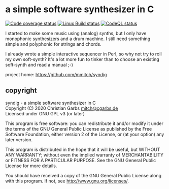a simple software synthesizer in C
==================================

[![Code coverage status](https://codecov.io/github/mmitch/syndig/coverage.svg?branch=master)](https://codecov.io/github/mmitch/syndig?branch=master)
[![Linux Build status](https://github.com/mmitch/syndig/workflows/Linux%20Build/badge.svg?branch=master)](https://github.com/mmitch/syndig/actions?query=workflow%3A%22Linux+Build%22)
[![CodeQL status](https://github.com/mmitch/syndig/workflows/CodeQL/badge.svg?branch=master)](https://github.com/mmitch/syndig/actions?query=workflow%3ACodeQL)

I started to make some music using (analog) synths, but I only have
monophonic synthesizers and a drum machine.  I still need something
simple and polyphonic for strings and chords.

I already wrote a simple interactive sequencer in Perl, so why not try
to roll my own soft-synth?  It's a lot more fun to tinker than to
choose an existing soft-synth and read a manual ;-)


project home: https://github.com/mmitch/syndig


copyright
---------

syndig  -  a simple software synthesizer in C  
Copyright (C) 2020  Christian Garbs <mitch@cgarbs.de>  
Licensed under GNU GPL v3 (or later)  

This program is free software: you can redistribute it and/or modify
it under the terms of the GNU General Public License as published by
the Free Software Foundation, either version 2 of the License, or
(at your option) any later version.

This program is distributed in the hope that it will be useful,
but WITHOUT ANY WARRANTY; without even the implied warranty of
MERCHANTABILITY or FITNESS FOR A PARTICULAR PURPOSE.  See the
GNU General Public License for more details.

You should have received a copy of the GNU General Public License
along with this program.  If not, see <http://www.gnu.org/licenses/>.
